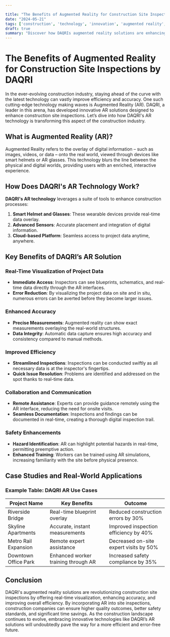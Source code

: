 ```yaml
---

title: "The Benefits of Augmented Reality for Construction Site Inspections by DAQRI"
date: "2024-05-21"
tags: ['construction', 'technology', 'innovation', 'augmented reality', 'DAQRI', 'site inspections', 'real-time visualization', 'project data', 'efficiency', 'accuracy']
draft: true
summary: "Discover how DAQRIs augmented reality solutions are enhancing construction site inspections, providing real-time visualization of project data and enabling more accurate and efficient inspections."
---
```


# The Benefits of Augmented Reality for Construction Site Inspections by DAQRI

In the ever-evolving construction industry, staying ahead of the curve with the latest technology can vastly improve efficiency and accuracy. One such cutting-edge technology making waves is Augmented Reality (AR). DAQRI, a leader in this arena, has developed innovative AR solutions designed to enhance construction site inspections. Let’s dive into how DAQRI's AR technology is transforming this aspect of the construction industry.

## What is Augmented Reality (AR)?

Augmented Reality refers to the overlay of digital information – such as images, videos, or data – onto the real world, viewed through devices like smart helmets or AR glasses. This technology blurs the line between the physical and digital worlds, providing users with an enriched, interactive experience.

## How Does DAQRI's AR Technology Work?

**DAQRI's AR technology** leverages a suite of tools to enhance construction processes:

1. **Smart Helmet and Glasses**: These wearable devices provide real-time data overlay.
2. **Advanced Sensors**: Accurate placement and integration of digital information.
3. **Cloud-based Platform**: Seamless access to project data anytime, anywhere.

## Key Benefits of DAQRI’s AR Solution

### Real-Time Visualization of Project Data

- **Immediate Access**: Inspectors can see blueprints, schematics, and real-time data directly through the AR interfaces.
- **Error Reduction**: By visualizing the project data on site and in situ, numerous errors can be averted before they become larger issues.

### Enhanced Accuracy

- **Precise Measurements**: Augmented reality can show exact measurements overlaying the real-world structures.
- **Data Integrity**: Automatic data capture ensures high accuracy and consistency compared to manual methods.

### Improved Efficiency

- **Streamlined Inspections**: Inspections can be conducted swiftly as all necessary data is at the inspector's fingertips.
- **Quick Issue Resolution**: Problems are identified and addressed on the spot thanks to real-time data.

### Collaboration and Communication

- **Remote Assistance**: Experts can provide guidance remotely using the AR interface, reducing the need for onsite visits.
- **Seamless Documentation**: Inspections and findings can be documented in real-time, creating a thorough digital inspection trail.

### Safety Enhancements

- **Hazard Identification**: AR can highlight potential hazards in real-time, permitting preemptive action.
- **Enhanced Training**: Workers can be trained using AR simulations, increasing familiarity with the site before physical presence.

## Case Studies and Real-World Applications

### Example Table: DAQRI AR Use Cases

| Project Name          | Key Benefits                          | Outcome                                 |
|-----------------------|---------------------------------------|-----------------------------------------|
| Riverside Bridge      | Real-time blueprint overlay           | Reduced construction errors by 30%      |
| Skyline Apartments    | Accurate, instant measurements        | Improved inspection efficiency by 40%   |
| Metro Rail Expansion  | Remote expert assistance              | Decreased on-site expert visits by 50%  |
| Downtown Office Park  | Enhanced worker training through AR   | Increased safety compliance by 35%      |

## Conclusion

DAQRI's augmented reality solutions are revolutionizing construction site inspections by offering real-time visualization, enhancing accuracy, and improving overall efficiency. By incorporating AR into site inspections, construction companies can ensure higher quality outcomes, better safety standards, and significant time savings. As the construction landscape continues to evolve, embracing innovative technologies like DAQRI’s AR solutions will undoubtedly pave the way for a more efficient and error-free future.

```
